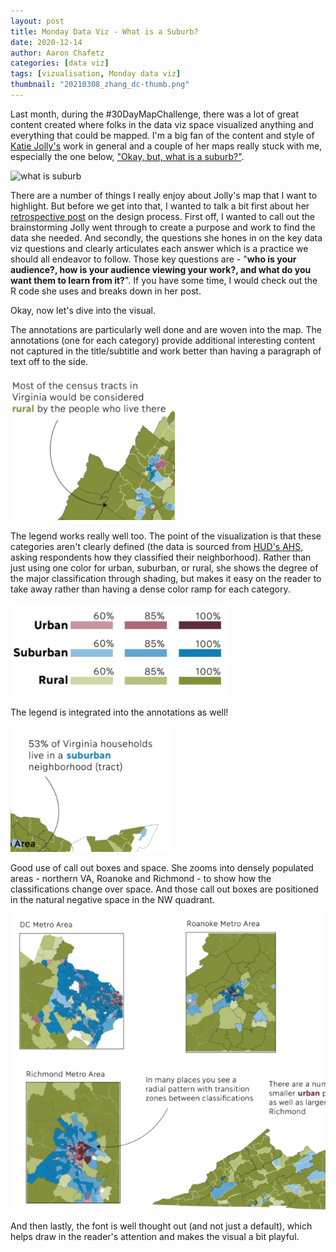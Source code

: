 ```yaml
---
layout: post
title: Monday Data Viz - What is a Suburb?
date: 2020-12-14
author: Aaron Chafetz
categories: [data viz]
tags: [vizualisation, Monday data viz]
thumbnail: "20210308_zhang_dc-thumb.png"
---
```


Last month, during the #30DayMapChallenge, there was a lot of great content created where folks in the data viz space visualized anything and everything that could be mapped. I'm a big fan of the content and style of [Katie Jolly's](https://www.katiejolly.io/portfolio/) work in general and a couple of her maps really stuck with me, especially the one below, ["Okay, but, what is a suburb?"](https://twitter.com/katiejolly6/status/1329961209861443587?s=20).

![what is suburb](/assets/img/posts/20201214_jolly_suburb.png)

There are a number of things I really enjoy about Jolly's map that I want to highlight. But before we get into that, I wanted to talk a bit first about her [retrospective post](https://www.katiejolly.io/blog///2020-12-07/30-day-maps) on the design process. First off, I wanted to call out the brainstorming Jolly went through to create a purpose and work to find the data she needed. And secondly, the questions she hones in on the key data viz questions and clearly articulates each answer which is a practice we should all endeavor to follow. Those key questions are -  "**who is your audience?, how is your audience viewing your work?, and what do you want them to learn from it?**". If you have some time, I would check out the R code she uses and breaks down in her post.

Okay, now let's dive into the visual.

The annotations are particularly well done and are woven into the map. The annotations (one for each category) provide additional interesting content not captured in the title/subtitle and work better than having a paragraph of text off to the side.

![annotation](/assets/img/posts/20201214_jolly_suburb-annotation.png)

The legend works really well too. The point of the visualization is that these categories aren't clearly defined (the data is sourced from [HUD's AHS](https://www.huduser.gov/portal/AHS-neighborhood-description-study-2017.html#overview-tab), asking respondents how they classified their neighborhood). Rather than just using one color for urban, suburban, or rural, she shows the degree of the major classification through shading, but makes it easy on the reader to take away rather than having a dense color ramp for each category.

![classification](/assets/img/posts/20201214_jolly_suburb-class.png)

The legend is integrated into the annotations as well!

![classification](/assets/img/posts/20201214_jolly_suburb-integratedlegend.png)

Good use of call out boxes and space. She zooms into densely populated areas - northern VA, Roanoke and Richmond - to show how the classifications change over space. And those call out boxes are positioned in the natural negative space in the NW quadrant.

![call out boxes](/assets/img/posts/20201214_jolly_suburb-callout.png)

And then lastly, the font is well thought out (and not just a default), which helps draw in the reader's attention and makes the visual a bit playful.
